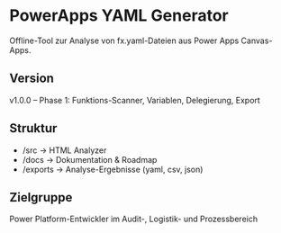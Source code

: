 # PowerApps YAML Generator

Offline-Tool zur Analyse von fx.yaml-Dateien aus Power Apps Canvas-Apps.

## Version
v1.0.0 – Phase 1: Funktions-Scanner, Variablen, Delegierung, Export

## Struktur
- /src → HTML Analyzer
- /docs → Dokumentation & Roadmap
- /exports → Analyse-Ergebnisse (yaml, csv, json)

## Zielgruppe
Power Platform-Entwickler im Audit-, Logistik- und Prozessbereich
